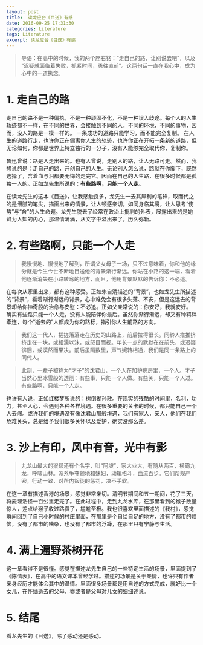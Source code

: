 ```yaml
---
layout: post
title:  读龙应台《目送》有感
date: 2016-09-25 17:31:30
categories: Literature
tags: Literature
excerpt: 读龙应台《目送》有感
---
```


> 导语：在高中的时候，我的两个座右铭：“走自己的路，让别说去吧”，以及 “迟疑就面临着失败，抓紧时间，勇往直前”。这两句话一直在我心中，成为心中的一道执念。

# 1. 走自己的路

走自己的路不是一种偏执，不是一种顽固不化，不是一种误入歧途。每个人的人生轨迹都不一样，在不同的世界，会接触到不同的人，不同的环境，不同的事物，因而，没人的路是一模一样的。 一条成功的道路只能学习，而不能完全复制。 在人生的道路行走，也许你正在偏离你人生的轨迹，也许你正在开拓一条新的道路，但无论如何，你都是世界上特立独行的一分子，没有人能够完全取代你，复制你。

鲁迅曾说：路是人走出来的。也有人曾说，走别人的路，让人无路可走。然而，我想说的是：走自己的路，开创自己的人生。无论别人怎么说，路就在你脚下，既然选择了，含着血与泪都要无悔的走完它。因而在自己的人生路，在很多时候都是孤独一人的。正如龙先生所说的：**有些路啊，只能一个人走**。

在读龙先生的这本《目送》，让我感触良多，龙先生一去其犀利的笔锋，取而代之的是细腻的笔尖，描画出来的情景，让人顿感亲切，如同身临其境，让人思考“伤势”与“舍”的人生命题。龙先生脱去了经常在政治上批判的外表，展露出来的是她鲜为人知的内心，那温情满满，从文字中溢出来了，历久弥新。

# 2. 有些路啊，只能一个人走

> 我慢慢地、慢慢地了解到，所谓父女母子一场，只不过意味着，你和他的缘分就是今生今世不断地目送他的背景渐行渐远。你站在小路的这一端，看着他逐渐消失在小路转弯的地方，而且，他用背景默默的告诉你：不必追。

在每次从家里出来，都有这种感受。正如朱自清描述的“背景”，也如龙先生所描述的“背景”，看着渐行渐远的背景，心中难免会有很多失落、不安，但是这远去的背景却给你神奇般的治愈与安慰：不必追。正如父亲常说的：你安好，我就安好。 确实有些路只能一个人走，没有人能陪伴你最后。虽然你渐行渐远，却又有种羁绊牵连，每个“逝去的”人都成为你的路标，指引你人生前路的方向。


> 我们这一代人，搓搓落落走在历史的山路上，前后拉得很长。同龄人推推挤挤走在一块，或相濡以沫，或怒目而视。年长一点的默默在在前头，或迟疑徘徊，或漠然而果决。前后虽隔数里，声气婉转相通，我们是同一条路上的同代人。

> 此刻，一辈子被称为“才子”的沈君山，一个人在加护病房里，一个人。才子当然心里冰雪般的透彻：有些事，只能一个人做。有些关，只能一个人过。有些路啊，只能一个人走。

也许有人说，正如红楼梦所说的：树倒猢孙散。在现实的残酷的时间里，名利，功力，甚至人心，会遇到各种各样境遇。在很多重要的关卡的时候，都只能自己一个人去闯。或许我们的境遇没有像沈君山那般境遇，我们有家人，亲人，他们在我们危难关头，总是给予我们很多关怀以及爱护，确实没那么差。

# 3. 沙上有印，风中有音，光中有影

> 九龙山最大的猴帮还有个名字，叫“阿坡”，家大业大，有随从两百，横霸九龙，呼啸山林。派系争夺领地和妹妇，动辄格斗，血流百步。它们帮规严密，行动一致，对帮内叛徒的惩罚，决不手软。

在这一章有描述香港的场景，感觉非常亲切。清明节期间和五一期间，花了三天，将麦理浩径一百公里走完了。在此过程中，走到九龙水库，在那里看到的猴子数量惊人，差点给猴子收过路费了，尴尬至极。我也很喜欢里面描述的《我村》，感觉瞬间回到了自己小时候的村庄里面，在那里是个自给自足的地方，没有了都市的烦恼，没有了都市的嘈杂，也没有了都市的浮躁，在那里只有宁静与生活。

# 4. 满上遍野茶树开花

这一章看得不是很懂。感觉在描述龙先生自己的一些特定生活的场景，里面提到了《陈情表》，在高中的语文课本曾经学过。描述的场景是关于亲情，也许只有作者亲身经历才能体会其中的温情。里面很多场景都是用自述的方式完成，就好比一个女儿，在怀缅逝去的父母，亦或者是父母对儿女的细细述说。

# 5. 结尾

看龙先生的《目送》，除了感动还是感动。
